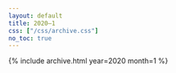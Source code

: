 ```yaml
---
layout: default
title: 2020–1
css: ["/css/archive.css"]
no_toc: true
---
```


{% include archive.html year=2020 month=1 %}
